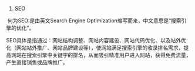 1. SEO

​	何为SEO:是由英文Search Engine Optimization缩写而来，中文意思是“搜索引擎的优化”。

​	SEO具体是指通过：网站结构调整、网站内容建设、网站代码优化、以及站外优化（网站站外推广、网站品牌建设等），使网站满足搜索引擎的收录排名需求，提高网站在搜索引擎中关键字的排名，从而吸引精准用户进入网站，获得免费流量，产生直接销售或品牌推广。